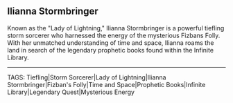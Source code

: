 ## Ilianna Stormbringer

Known as the "Lady of Lightning," Ilianna Stormbringer is a powerful tiefling storm sorcerer who harnessed the energy of the mysterious Fizbans Folly. With her unmatched understanding of time and space, Ilianna roams the land in search of the legendary prophetic books found within the Infinite Library.


---
TAGS: Tiefling|Storm Sorcerer|Lady of Lightning|Ilianna Stormbringer|Fizban's Folly|Time and Space|Prophetic Books|Infinite Library|Legendary Quest|Mysterious Energy

